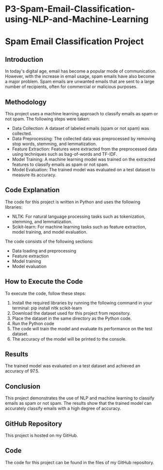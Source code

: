 # P3-Spam-Email-Classification-using-NLP-and-Machine-Learning
<html>
<head>
</head>
<body>
<h1>Spam Email Classification Project</h1>
<h2>Introduction</h2>
<p>In today's digital age, email has become a popular mode of communication. However, with the increase in email usage, spam emails have also become a major problem. Spam emails are unwanted emails that are sent to a large number of recipients, often for commercial or malicious purposes.</p>
<h2>Methodology</h2>
<p>This project uses a machine learning approach to classify emails as spam or not spam. The following steps were taken:</p>
<ul>
<li>Data Collection: A dataset of labeled emails (spam or not spam) was collected.</li>
<li>Data Preprocessing: The collected data was preprocessed by removing stop words, stemming, and lemmatization.</li>
<li>Feature Extraction: Features were extracted from the preprocessed data using techniques such as bag-of-words and TF-IDF.</li>
<li>Model Training: A machine learning model was trained on the extracted features to classify emails as spam or not spam.</li>
<li>Model Evaluation: The trained model was evaluated on a test dataset to measure its accuracy.</li>
</ul>
<h2>Code Explanation</h2>
<p>The code for this project is written in Python and uses the following libraries:</p>
<ul>
<li>NLTK: For natural language processing tasks such as tokenization, stemming, and lemmatization.</li>
<li>Scikit-learn: For machine learning tasks such as feature extraction, model training, and model evaluation.</li>
</ul>
<p>The code consists of the following sections:</p>
<ul>
<li>Data loading and preprocessing</li>
<li>Feature extraction</li>
<li>Model training</li>
<li>Model evaluation</li>
</ul>
<h2>How to Execute the Code</h2>
<p>To execute the code, follow these steps:</p>
<ol>
<li>Install the required libraries by running the following command in your terminal: pip install nltk scikit-learn</li>
<li>Download the dataset used for this project from repository.</li>
<li>Place the dataset in the same directory as the Python code.</li>
<li>Run the Python code </li>
<li>The code will train the model and evaluate its performance on the test dataset.</li>
<li>The accuracy of the model will be printed to the console.</li>
</ol>
<h2>Results</h2>
<p>The trained model was evaluated on a test dataset and achieved an accuracy of 97.5.</p>
<h2>Conclusion</h2>
<p>This project demonstrates the use of NLP and machine learning to classify emails as spam or not spam. The results show that the trained model can accurately classify emails with a high degree of accuracy.</p>
<h2>GitHub Repository</h2>
<p>This project is hosted on my GitHub.</p>
<h2>Code</h2>
<p>The code for this project can be found in the files of my GitHub repository.</p>
</body>
</html>
